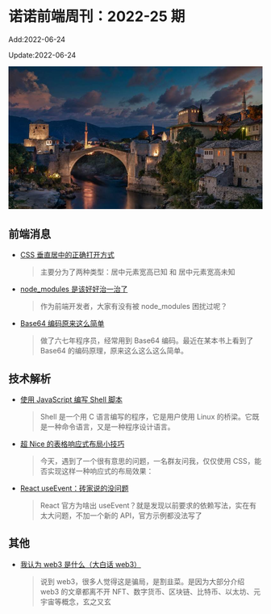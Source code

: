 <!--
 * @Description:
 * @Author: wangfuyuan
 * @Email: wangfuyuan@nnuo.com
 * @Date: 2022-06-12 14:32:06
 * @LastEditors: wangfuyuan
 * @LastEditTime: 2022-06-23 19:46:36
 * @FilePath: \nuofe-weekly1\2022\weekly-25.md
-->

# 诺诺前端周刊：2022-25 期

Add:2022-06-24

Update:2022-06-24

![202225](../images/2022/202225.jpg)

## 前端消息

- [CSS 垂直居中的正确打开方式](https://mp.weixin.qq.com/s/hGLpRx0BMWFN2YbQrMY5QA)

  > 主要分为了两种类型：居中元素宽高已知 和 居中元素宽高未知

- [node_modules 是该好好治一治了](https://mp.weixin.qq.com/s/sBtHSgV5ym7vLeyC-afIYw)

  > 作为前端开发者，大家有没有被 node_modules 困扰过呢？

- [Base64 编码原来这么简单](https://mp.weixin.qq.com/s/RKi-TH57IUCCfxugHgkp8g)

  > 做了六七年程序员，经常用到 Base64 编码。最近在某本书上看到了 Base64 的编码原理，原来这么这么这么简单。

## 技术解析

- [使用 JavaScript 编写 Shell 脚本](https://mp.weixin.qq.com/s/e__82YNQD9NlUizTqTVuyw)

  > Shell 是一个用 C 语言编写的程序，它是用户使用 Linux 的桥梁。它既是一种命令语言，又是一种程序设计语言。

- [超 Nice 的表格响应式布局小技巧](https://mp.weixin.qq.com/s/PP2T6PtHppMmOUhhVnA_bA)

  > 今天，遇到了一个很有意思的问题，一名群友问我，仅仅使用 CSS，能否实现这样一种响应式的布局效果：

- [React useEvent：砖家说的没问题](https://mp.weixin.qq.com/s/-6bQKIjH6WPcfuiCFtsjng)

  > React 官方为啥出 useEvent？就是发现以前要求的依赖写法，实在有太大问题，不加一个新的 API，官方示例都没法写了

## 其他

- [我认为 web3 是什么（大白话 web3）](https://mp.weixin.qq.com/s/-SwPK2Khpgg3S0UrXmDzrw)

  > 说到 web3，很多人觉得这是骗局，是割韭菜。是因为大部分介绍 web3 的文章都离不开 NFT、数字货币、区块链、比特币、以太坊、元宇宙等概念，玄之又玄
